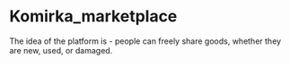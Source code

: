 # Komirka_marketplace
The idea of the platform is - people can freely share goods, whether they are new, used, or damaged.
